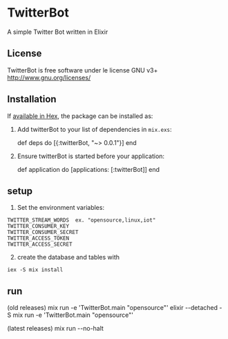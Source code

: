# TwitterBot

A simple Twitter Bot written in Elixir

## License
TwitterBot is free software under le license GNU v3+
http://www.gnu.org/licenses/

## Installation

If [available in Hex](https://hex.pm/docs/publish), the package can be installed as:

  1. Add twitterBot to your list of dependencies in `mix.exs`:

        def deps do
          [{:twitterBot, "~> 0.0.1"}]
        end

  2. Ensure twitterBot is started before your application:

        def application do
          [applications: [:twitterBot]]
        end

## setup

  1. Set the environment variables:
  
    TWITTER_STREAM_WORDS  ex. "opensource,linux,iot"
    TWITTER_CONSUMER_KEY
    TWITTER_CONSUMER_SECRET
    TWITTER_ACCESS_TOKEN
    TWITTER_ACCESS_SECRET
  
  2. create the database and tables with

    iex -S mix install

## run

 (old releases) 
  mix run -e 'TwitterBot.main "opensource"'
  elixir --detached -S mix run -e 'TwitterBot.main "opensource"'

  (latest releases)
  mix run --no-halt

